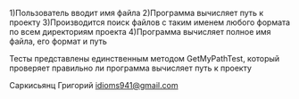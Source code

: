 1)Пользователь вводит имя файла
2)Программа вычисляет путь к проекту
3)Производится поиск файлов с таким именем любого формата по всем директориям проекта
4)Программа вычисляет полное имя файла, его формат и путь

Тесты представлены единственным методом GetMyPathTest, который проверяет правильно ли программа вычисляет путь к проекту

Саркисьянц Григорий
idioms941@gmail.com
